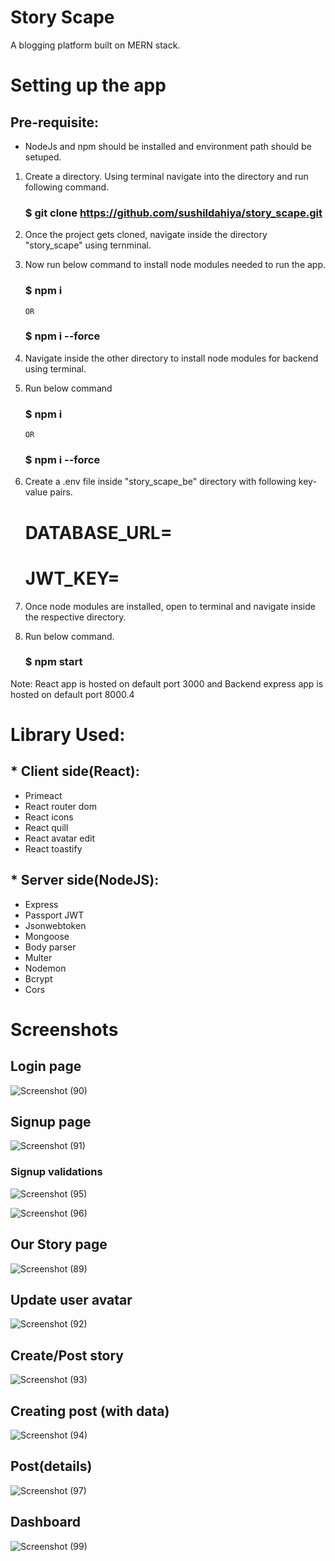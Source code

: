# Story Scape
A blogging platform built on MERN stack.

# Setting up the app

## Pre-requisite:

  *  NodeJs and npm should be installed and environment path should be setuped.

1. Create a directory. Using terminal navigate into the directory and run following command.

    ### $ git clone https://github.com/sushildahiya/story_scape.git

2. Once the project gets cloned, navigate inside the directory "story_scape" using ternminal.

3. Now run below command to install node modules needed to run the app.

    ### $ npm i

       OR

    ### $ npm i --force

5. Navigate inside the other directory to install node modules for backend using terminal.

6. Run below command

    ### $ npm i

       OR

    ### $ npm i --force

7. Create a .env file inside "story_scape_be" directory with following key-value pairs.

    # DATABASE_URL=<YOUR MONGODB URL>
    # JWT_KEY=<YOUR JWT SCERET KEY>

8. Once node modules are installed, open to terminal and navigate inside the respective directory.

9. Run below command.

    ### $ npm start



Note: React app is hosted on default port 3000 and Backend express app is hosted on default port 8000.4

# Library Used:
## * Client side(React):

* Primeact
* React router dom
* React icons
* React quill
* React avatar edit
* React toastify

## * Server side(NodeJS):

* Express
* Passport JWT
* Jsonwebtoken
* Mongoose
* Body parser
* Multer
* Nodemon
* Bcrypt
* Cors

# Screenshots

## Login page
  
![Screenshot (90)](https://github.com/sushildahiya/story_scape/assets/97718833/5d0c3ab4-1c57-46e0-8e32-2aaa66a1a8a1)

## Signup page

![Screenshot (91)](https://github.com/sushildahiya/story_scape/assets/97718833/4ae41ebf-512b-46af-ba71-57bd31d096ce)

### Signup validations

![Screenshot (95)](https://github.com/sushildahiya/story_scape/assets/97718833/4df3e706-2f03-44d3-b99f-03cf0ebc7245)

![Screenshot (96)](https://github.com/sushildahiya/story_scape/assets/97718833/d53b6c55-909d-4fcf-8d60-1e3438115907)

## Our Story page
  
  ![Screenshot (89)](https://github.com/sushildahiya/story_scape/assets/97718833/1103ae3d-c4e8-4e72-b1a4-d9cae3a2f299)

## Update user avatar

![Screenshot (92)](https://github.com/sushildahiya/story_scape/assets/97718833/59d0fd7f-8f3b-4623-a890-65bb23148764)

## Create/Post story

![Screenshot (93)](https://github.com/sushildahiya/story_scape/assets/97718833/71a2e21f-c107-4a4d-962f-24faaf235c0e)

## Creating post (with data)

![Screenshot (94)](https://github.com/sushildahiya/story_scape/assets/97718833/f59d40e1-67f7-4ded-9595-eef1c134accd)

## Post(details)

![Screenshot (97)](https://github.com/sushildahiya/story_scape/assets/97718833/847c5d88-ff76-4c95-86b4-6c01e9d4c4a3)

## Dashboard

![Screenshot (99)](https://github.com/sushildahiya/story_scape/assets/97718833/57acb591-05ad-4da4-ade1-be7bcc4b4fcb)
